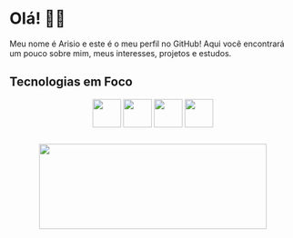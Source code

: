 # Olá! 👋🏻
Meu nome é Arisio e este é o meu perfil no GitHub! Aqui você encontrará um pouco sobre mim, meus interesses, projetos e estudos.

## Tecnologias em Foco
<div align="center">
  <img align="center" height="50" width="50" src="https://cdn.jsdelivr.net/gh/devicons/devicon@latest/icons/python/python-original.svg">    
  <img align="center" height="50" width="50" src="https://cdn.jsdelivr.net/gh/devicons/devicon@latest/icons/c/c-original.svg">
  <img align="center" height="50" width="50" src="https://cdn.jsdelivr.net/gh/devicons/devicon@latest/icons/postgresql/postgresql-original.svg">   
  <img align="center" height="50" width="50" src="https://cdn.jsdelivr.net/gh/devicons/devicon@latest/icons/git/git-plain-wordmark.svg">
</div>

<!--## Projetos
<div align="center">
  <a href="https://github.com/arisioandradee/Sistema-Apredizagem">
    <img src="https://github.com/arisioandradee/arisioandradee/assets/156484381/1a0e5101-d5e2-42ac-b3e1-a892307da390" width="150" height="150">
  </a>
</div>-->

## 
<div align="center">
  <img height="150em" width="400" src="https://github-readme-stats.vercel.app/api?username=arisioandradee&show_icons=true&theme=dark&include_all_commits=true&count_private=true"/>
</div>
